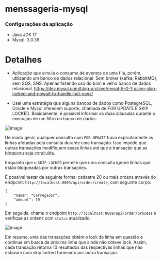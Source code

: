 # menssageria-mysql

### Configurações da aplicação

* Java JDK 17
* Mysql: 3.0.36

# Detalhes

- Aplicação que simula o consumo de eventos de uma fila, porém, utilizando um banco de dados relacional. Sem broker (kafka, RabbitMQ), sem SQS, SNS. Apenas
fazendo uso do bom e velho banco de dados relacional. https://dev.mysql.com/blog-archive/mysql-8-0-1-using-skip-locked-and-nowait-to-handle-hot-rows/

- Usei uma estratégia que alguns bancos de dados como PostegreSQL, Oracle e Mysql oferecem suporte, chamada de FOR UPDATE E SKIP LOCKED. Basicamente, é possível
informar as duas cláusulas durante a execução de um filtro no banco de dados:

![image](https://github.com/edirlucasi7/menssageria-mysql/assets/28410756/50ed806f-7d25-44e9-96fb-0e1882dfc640)

De modo geral, qualquer consulta com `FOR UPDATE` trava explicitamente as linhas afetadas pela consulta durante uma transação. Isso impede que outras transações modifiquem essas linhas até que a transação que as bloqueou seja concluída.

Enquanto que o `SKIP LOCKED` permite que uma consulta ignore linhas que estão bloqueadas por outras transações.

É possível testar da seguinte forma: cadastre 20 ou mais ordens através do endpoint: `http://localhost:8089/api/order/create`, com seguinte corpo:

```
{
	"name": "Carregador",
	"amount": 70
}
```

Em seguida, chame o endpoint `http://localhost:8089/api/order/process` e verifique as ordens com `status` atualizado.

![image](https://github.com/edirlucasi7/menssageria-mysql/assets/28410756/6dc7bc9c-2e7d-4b62-b01a-452dee312245)

Em resumo, uma das transações obtém o lock da linha em questão e continua em busca da  próxima linha que ainda não obteve lock. Assim, cada transação retorna 10 resultados das respectivas linhas que não estavam com skip locked fornecido por outra transação.
